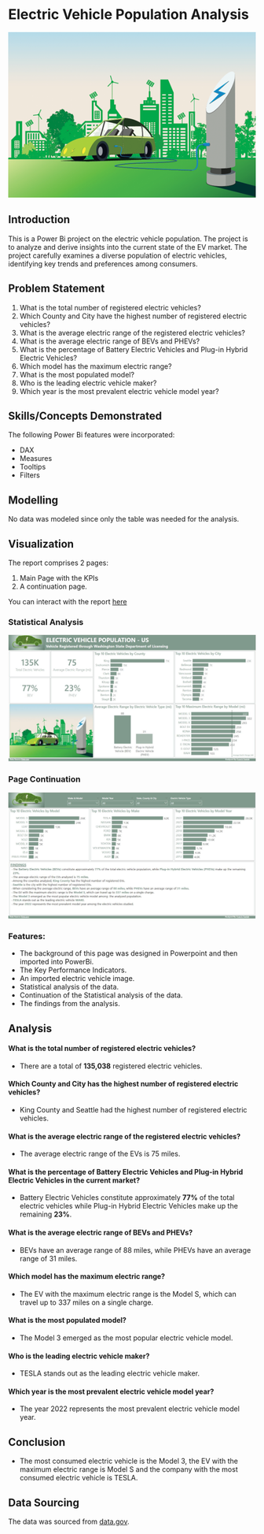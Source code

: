 # Electric Vehicle Population Analysis

![](Intro-image.png)

## Introduction

This is a Power Bi project on the electric vehicle population. The project is to analyze and derive insights into the current state of the EV market. The project carefully examines a diverse population of electric vehicles, identifying key trends and preferences among consumers.

## Problem Statement

1. What is the total number of registered electric vehicles?
2. Which County and City have the highest number of registered electric vehicles?
3. What is the average electric range of the registered electric vehicles?
4. What is the average electric range of BEVs and PHEVs?
5. What is the percentage of Battery Electric Vehicles and Plug-in Hybrid Electric Vehicles?
6. Which model has the maximum electric range?
7. What is the most populated model?
8. Who is the leading electric vehicle maker?
9. Which year is the most prevalent electric vehicle model year?

## Skills/Concepts Demonstrated 

The following Power Bi features were incorporated:
- DAX
- Measures
- Tooltips
- Filters

## Modelling

No data was modeled since only the table was needed for the analysis.

## Visualization

The report comprises 2 pages:
1. Main Page with the KPIs
2. A continuation page.

You can interact with the report [here](https://app.powerbi.com/view?r=eyJrIjoiMWQxZTZlOGEtYjc5MC00NjUxLWI2NmEtM2E4NmY5MDAxYWI2IiwidCI6IjNmYzY2NTU5LTE2MDYtNGM2MC1hYjNlLTkyMmM2MGNjYWIyNiJ9)

### Statistical Analysis                           
![](electric_vehicle_page_one.JPG) 

### Page Continuation
![](electric_vehicle_page_two.JPG)

### Features:
- The background of this page was designed in Powerpoint and then imported into PowerBi.
- The Key Performance Indicators.
- An imported electric vehicle image.
- Statistical analysis of the data.
- Continuation of the Statistical analysis of the data.
- The findings from the analysis.

## Analysis 

#### What is the total number of registered electric vehicles?
- There are a total of **135,038** registered electric vehicles.

#### Which County and City has the highest number of registered electric vehicles?
- King County and Seattle had the highest number of registered electric vehicles.

#### What is the average electric range of the registered electric vehicles?
- The average electric range of the EVs is 75 miles.

#### What is the percentage of Battery Electric Vehicles and Plug-in Hybrid Electric Vehicles in the current market?
- Battery Electric Vehicles constitute approximately **77%** of the total electric vehicles while Plug-in Hybrid Electric Vehicles make up the remaining **23%**.

#### What is the average electric range of BEVs and PHEVs?
- BEVs have an average range of 88 miles, while PHEVs have an average range of 31 miles.

#### Which model has the maximum electric range?
- The EV with the maximum electric range is the Model S, which can travel up to 337 miles on a single charge.

#### What is the most populated model?
- The Model 3 emerged as the most popular electric vehicle model.

#### Who is the leading electric vehicle maker?
- TESLA stands out as the leading electric vehicle maker.

#### Which year is the most prevalent electric vehicle model year?
- The year 2022 represents the most prevalent electric vehicle model year.


## Conclusion
- The most consumed electric vehicle is the Model 3, the EV with the maximum electric range is Model S and the company with the most consumed electric vehicle is TESLA.

## Data Sourcing
The data was sourced from [data.gov](https://catalog.data.gov/dataset/electric-vehicle-population-data).

  










